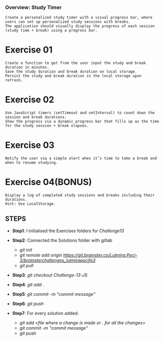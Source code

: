 ### Overview: Study Timer

```
Create a personalized study timer with a visual progress bar, where users can set up personalized study sessions with breaks.
The application should visually display the progress of each session (study time + break) using a progress bar.
```

# Exercise 01

```
Create a function to get from the user input the study and break duration in minutes.
Save the study duration and break duration on local storage.
Persist the study and break duration in the local storage upon refresh.
```

# Exercise 02

```
Use JavaScript timers (setTimeout and setInterval) to count down the session and break durations.
Show the progress via a dynamic progress bar that fills up as the time for the study session + break elapses.
```

# Exercise 03

```
Notify the user via a simple alert when it’s time to take a break and when to resume studying.
```

# Exercise 04(BONUS)

```
Display a log of completed study sessions and breaks including their durations.
Hint: Use LocalStorage.
```

## STEPS

- **Step1**: I initialised the Exercises folders for _Challenge13_

- **Step2**: Connected the Solutions folder with gitlab

  - _git init_
  - _git remote add origin https://git.brainster.co/Lutmira.Peci-3/brainsterchallenges_lutmirapecife3_
  - _git pull_

- **Step3**: _git checkout Challenge-13-JS_

- **Step4**: _git add ._

- **Step5**: _git commit -m "commit message"_

- **Step6**: _git push_

- **Step7**: For every solution added:

  - _git add <file where a change is made or . for all the changes>_
  - _git commit -m "commit message"_
  - _git push_
